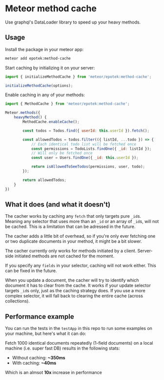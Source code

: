 # Meteor method cache

Use graphql's DataLoader library to speed up your heavy methods.


## Usage

Install the package in your meteor app:

```sh
meteor add epotek:method-cache
```

Start caching by initializing it on your server:

```js
import { initializeMethodCache } from 'meteor/epotek:method-cache';

initializeMethodCache(options);
```

Enable caching in any of your methods:

```js
import { MethodCache } from 'meteor/epotek:method-cache';

Meteor.methods({
    heavyMethod() {
        MethodCache.enableCache();

        const todos = Todos.find({ userId: this.userId }).fetch();

        const allowedTodos = todos.filter(({ listId, ...todo }) => {
            // Each identical todo list will be fetched once
            const permissions = TodoLists.findOne({ _id: listId });
            // Will only be fetched once
            const user = Users.findOne({ _id: this.userId });

            return isAllowedToSeeTodos(permissions, user, todo);
        });

        return allowedTodos;
    }
})
```

## What it does (and what it doesn't)

The cacher works by caching any `fetch` that only targets pure `_id`s. Meaning any selector that uses more than an `_id` or an array of `_id`s, will not be cached.
This is a limitation that can be adressed in the future.

The cacher adds a little bit of overhead, so if you're only ever fetching one or two duplicate documents in your method, it might be a bit slower.

The cacher currently only works for methods initiated by a client. Server-side initiated methods are not cached for the moment.

If you specify any `fields` in your selector, caching will not work either. This can be fixed in the future.

When you update a document, the cacher will try to identify which document it has to clear from the cache. It works if your update selector targets `_id`s only, just as the caching strategy does. If you use a more complex selector, it will fall back to clearing the entire cache (across collections).

## Performance example

You can run the tests in the `testApp` in this repo to run some examples on your machine, but here's what it can do:

Fetch 1000 identical documents repeatedly (1-field documents) on a local machine (i.e. super fast DB) results in the following stats:

* Without caching: **~350ms**
* With caching: **~40ms**

Which is an almsot **10x** increase in performance
